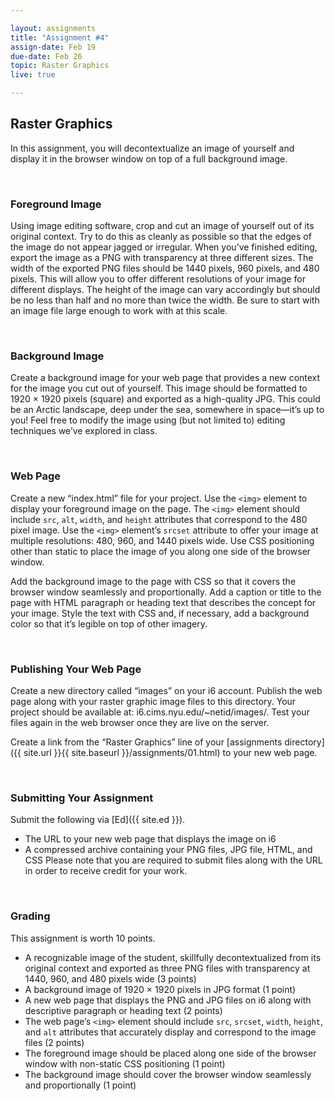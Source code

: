 ```yaml
---

layout: assignments
title: "Assignment #4"
assign-date: Feb 19
due-date: Feb 26
topic: Raster Graphics
live: true

---
```


## Raster Graphics
In this assignment, you will decontextualize an image of yourself and display it in the browser window on top of a full background image.

<div class="section-break"><br></div>

### Foreground Image
Using image editing software, crop and cut an image of yourself out of its original context. Try to do this as cleanly as possible so that the edges of the image do not appear jagged or irregular. When you’ve finished editing, export the image as a PNG with transparency at three different sizes. The width of the exported PNG files should be 1440 pixels, 960 pixels, and 480 pixels. This will allow you to offer different resolutions of your image for different displays. The height of the image can vary accordingly but should be no less than half and no more than twice the width. Be sure to start with an image file large enough to work with at this scale.

<div class="section-break"><br></div>

### Background Image
Create a background image for your web page that provides a new context for the image you cut out of yourself. This image should be formatted to 1920 × 1920 pixels (square) and exported as a high-quality JPG. This could be an Arctic landscape, deep under the sea, somewhere in space—it’s up to you! Feel free to modify the image using (but not limited to) editing techniques we’ve explored in class.

<div class="section-break"><br></div>

### Web Page
Create a new “index.html” file for your project. Use the `<img>` element to display your foreground image on the page. The `<img>` element should include `src`, `alt`, `width`, and `height` attributes that correspond to the 480 pixel image. Use the `<img>` element’s `srcset` attribute to offer your image at multiple resolutions: 480, 960, and 1440 pixels wide. Use CSS positioning other than static to place the image of you along one side of the browser window.

Add the background image to the page with CSS so that it covers the browser window seamlessly and proportionally. Add a caption or title to the page with HTML paragraph or heading text that describes the concept for your image. Style the text with CSS and, if necessary, add a background color so that it’s legible on top of other imagery.

<div class="section-break"><br></div>

### Publishing Your Web Page
Create a new directory called “images” on your i6 account. Publish the web page along with your raster graphic image files to this directory. Your project should be available at: i6.cims.nyu.edu/~netid/images/. Test your files again in the web browser once they are live on the server.

Create a link from the “Raster Graphics” line of your [assignments directory]({{ site.url }}{{ site.baseurl }}/assignments/01.html) to your new web page.

<div class="section-break"><br></div>

### Submitting Your Assignment
Submit the following via [Ed]({{ site.ed }}).

- The URL to your new web page that displays the image on i6
- A compressed archive containing your PNG files, JPG file, HTML, and CSS
Please note that you are required to submit files along with the URL in order to receive credit for your work.

<div class="section-break"><br></div>

### Grading
This assignment is worth 10 points.

- A recognizable image of the student, skillfully decontextualized from its original context and exported as three PNG files with transparency at 1440, 960, and 480 pixels wide (3 points)
- A background image of 1920 × 1920 pixels in JPG format (1 point)
- A new web page that displays the PNG and JPG files on i6 along with descriptive paragraph or heading text (2 points)
- The web page’s `<img>` element should include `src`, `srcset`, `width`, `height`, and `alt` attributes that accurately display and correspond to the image files (2 points)
- The foreground image should be placed along one side of the browser window with non-static CSS positioning (1 point)
- The background image should cover the browser window seamlessly and proportionally (1 point)
